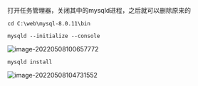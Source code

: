 打开任务管理器，关闭其中的mysqld进程，之后就可以删除原来的



```
cd C:\web\mysql-8.0.11\bin
```



```
mysqld --initialize --console
```

![image-20220508100657772](https://raw.githubusercontent.com/lozijy/github_-/main/image-20220508100657772.png)



```
mysqld install
```

![image-20220508104731552](https://raw.githubusercontent.com/lozijy/github_-/main/image-20220508104731552.png)